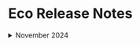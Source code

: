 # Eco Release Notes

<details>
  <summary markdown="span">November 2024</summary>

* **ECO-0001**: **November 5th, 2024** The new Ocean integration for Eco allows you to use spot instances more consistently and optimize your savings. [Learn more](eco/tutorials/ocean-int)

</details><br>
